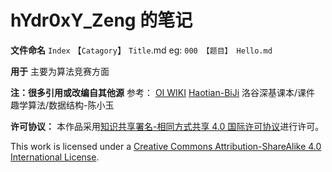 # hYdr0xY_Zeng 的笔记

 **文件命名**
 `Index` 【`Catagory`】 `Title`.md
 eg: `000 【题目】 Hello.md`

 **用于**
主要为算法竞赛方面

**注：很多引用或改编自其他源**
参考：
[OI WIKI](https://oi-wiki.org/)
[Haotian-BiJi](https://github.com/ChrisKimZHT/Haotian-BiJi/tree/master)
洛谷深基课本/课件
趣学算法/数据结构-陈小玉

**许可协议：**
本作品采用[知识共享署名-相同方式共享 4.0 国际许可协议](http://creativecommons.org/licenses/by-sa/4.0/)进行许可。

This work is licensed under a [Creative Commons Attribution-ShareAlike 4.0 International License](https://creativecommons.org/licenses/by-sa/4.0/).
